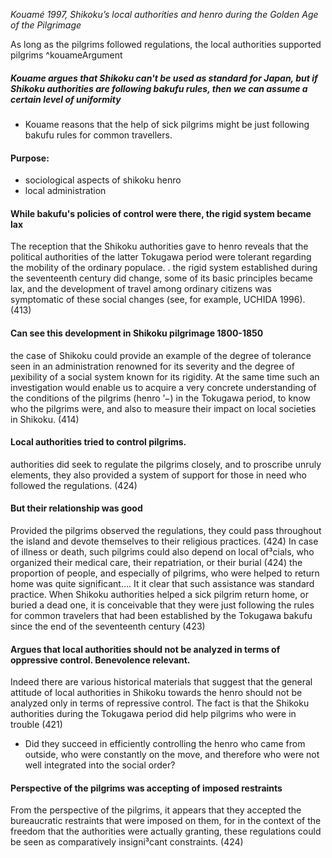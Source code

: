*Kouamé 1997, Shikoku’s local authorities and henro during the Golden Age of the Pilgrimage*

As long as the pilgrims followed regulations, the local authorities supported pilgrims ^kouameArgument
##### Kouame argues that Shikoku can't be used as standard for Japan, but if Shikoku authorities are following bakufu rules, then we can assume a certain level of uniformity  
- Kouame reasons that the help of sick pilgrims might be just following bakufu rules for common travellers.

 #### Purpose:
- sociological aspects of shikoku henro 
- local administration
#### While bakufu's policies of control were there, the rigid system became lax
The reception that the Shikoku authorities gave to henro reveals that the political authorities of the latter Tokugawa period were tolerant regarding the mobility of the ordinary populace. 
.
the rigid system established during the seventeenth century did change, some of its basic principles became lax, and the development of travel among ordinary citizens was symptomatic of these social changes (see, for example, UCHIDA 1996). (413)

#### Can see this development in Shikoku pilgrimage 1800-1850 
the case of Shikoku could provide an example of the degree of tolerance seen in an administration renowned for its severity and the degree of µexibility of a social system known for its rigidity. At the same time such an investigation would enable us to acquire a very concrete understanding of the conditions of the pilgrims (henro ’−) in the Tokugawa period, to know who the pilgrims were, and also to measure their impact on local societies in Shikoku. (414)


#### Local authorities tried to control pilgrims.
authorities did seek to regulate the pilgrims closely, and to proscribe unruly elements, they also provided a system of support for those in need who followed the regulations. (424)

#### But their relationship was good
Provided the pilgrims observed the regulations, they could pass throughout the island and devote themselves to their religious practices. (424)
In case of illness or death, such pilgrims could also depend on local of³cials, who organized their medical care, their repatriation, or their burial (424)
the proportion of people, and especially of pilgrims, who were helped to return home was quite significant....	It it clear that such assistance was standard practice.
When Shikoku authorities helped a sick pilgrim return home, or buried a dead one, it is conceivable that they were just following the rules for common travelers that had been established by the Tokugawa bakufu since the end of the seventeenth century (423)

#### Argues that local authorities should not be analyzed in terms of oppressive control. Benevolence relevant.
Indeed there are various historical materials that suggest that the general attitude of local authorities in Shikoku towards the henro should not be 
analyzed only in terms of repressive control. The fact is that the Shikoku authorities during the Tokugawa period did help pilgrims who were in trouble (421)

- Did they succeed in efficiently controlling the henro who came from outside, who were constantly on the move, and therefore who were not well integrated into the social order?


#### Perspective of the pilgrims was accepting of imposed restraints
From the perspective of the pilgrims, it appears that they accepted the bureaucratic restraints that were imposed on them, for in the context of the freedom that the authorities were actually granting, these regulations could be seen as comparatively insigni³cant constraints. (424)



